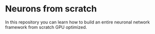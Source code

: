 # Neurons from scratch
In this repository you can learn how to build an entire neuronal network framework from scratch GPU optimized.